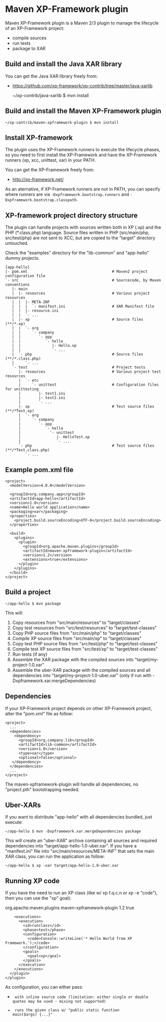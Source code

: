 Maven XP-Framework plugin
=======================================================================

Maven XP-Framework plugin is a Maven 2/3 plugin to manage the lifecycle
of an XP-Framework project:

* compile sources
* run tests
* package to XAR


Build and install the Java XAR library
-----------------------------------------------------------------------

You can get the Java XAR library freely from:
* https://github.com/xp-framework/xp-contrib/tree/master/java-xarlib

    ~/xp-contrib/java-xarlib $ mvn install


Build and install the Maven XP-Framework plugin
-----------------------------------------------------------------------

    ~/xp-contrib/maven-xpframework-plugin $ mvn install


Install XP-framework
-----------------------------------------------------------------------

The plugin uses the XP-Framework runners to execute the lifecycle
phases, so you need to first install the XP-Framework and have the
XP-Framework runners (xp, xcc, unittest, xar) in your PATH.

You can get the XP-Framework freely from:
* http://xp-framework.net/

As an aternative, if XP-Framework runners are not in PATH, you can
specify where runners are via `-Dxpframework.bootstrap.runners` and
`-Dxpframework.bootstrap.classpath`.


XP-framework project directory structure
-----------------------------------------------------------------------

The plugin can handle projects with sources written both in XP (.xp)
and the PHP (*.class.php) language. Source files written in PHP
(src/main/php, src/test/php) are not sent to XCC, but are copied to the
"target" directory untouched.

Check the "examples" directory for the "lib-common" and "app-hello"
dummy projects.

    [app-hello]
    |- pom.xml                                      # Maven2 project configuration file
    `- src                                          # Sourcecode, by Maven conventions
       |- main
       |  |- resources                              # Various project resources
       |  |  |- META-INF
       |  |  |  `- manifest.ini                     # XAR Manifest file
       |  |  |- resource.ini
       |  |  `- ...
       |  |- xp                                     # Source files (**/*.xp)
       |  |  `- org
       |  |     `- company
       |  |        `- app
       |  |           `- hello
       |  |              |- Hello.xp
       |  |              `- ...
       |  `- php                                    # Source files (**/*.class.php)
       |     `- ...
       `- test                                      # Project tests
          |- resources                              # Various project test resources
          |  `- etc
          |     `- unittest                         # Configuration files for unittesting
          |        |- test1.ini
          |        |- test2.ini
          |        `- ...
          |- xp                                     # Test source files (**/*Test.xp)
          |  `- org
          |     `- company
          |        `- app
          |           `- hello
          |             `- unittest
          |                |- HelloTest.xp
          |                `- ...
          `- php                                    # Test source files (**/*Test.class.php)
             `- ...

Example pom.xml file
-----------------------------------------------------------------------

    <project>
      <modelVersion>4.0.0</modelVersion>

      <groupId>org.company.app</groupId>
      <artifactId>app-hello</artifactId>
      <version>1.0</version>
      <name>Hello world application</name>
      <packaging>xar</packaging>
      <properties>
        <project.build.sourceEncoding>UTF-8</project.build.sourceEncoding>
      </properties>

      <build>
        <plugins>
          <plugin>
            <groupId>org.apache.maven.plugins</groupId>
            <artifactId>maven-xpframework-plugin</artifactId>
            <version>1.2</version>
            <extensions>true</extensions>
          </plugin>
        </plugins>
      </build>
    </project>


Build a project
-----------------------------------------------------------------------

    ~/app-hello $ mvn package

This will:

1. Copy resources from "src/main/resources" to "target/classes"
2. Copy test resources from "src/test/resources" to "target/test-classes"
3. Copy PHP source files from "src/main/php" to "target/classes"
4. Compile XP source files from "src/main/xp" to "target/classes"
5. Copy test PHP source files from "src/test/php" to "target/test-classes"
6. Compile test XP source files from "src/test/xp" to "target/test-classes"
7. Run tests (if any)
8. Assemble the XAR package with the compiled sources into "target/my-project-1.0.xar"
9. Assemble the uber-XAR package with the compiled sources and all dependencies into
   "target/my-project-1.0-uber.xar" (only if run with -Dxpframework.xar.mergeDependencies)


Dependencies
-----------------------------------------------------------------------

If your XP-Framework project depends on other XP-Framework project,
alter the "pom.xml" file as follow:

    <project>
      ...
      <dependencies>
        <dependency>
          <groupId>org.company.lib</groupId>
          <artifactId>lib-common</artifactId>
          <version>1.0</version>
          <type>xar</type>
          <optional>false</optional>
       </dependency>
      </dependencies>
      ...
    </project>

The maven-xpframework-plugin will handle all dependencies, no
"project.pth" bootstrapping needed.


Uber-XARs
---------

If you want to distribute "app-hello" with all dependencies bundled,
just execute:

    ~/app-hello $ mvn -Dxpframework.xar.mergeDependencies package

This will create an "uber-XAR" archive containing all sources and
required dependencies into "target/app-hello-1.0-uber.xar". If you have
a "manifest.ini" file into "src/main/resources/META-INF" that sets the
main XAR class, you can run the application as follow:

    ~/app-hello $ xp -xar target/app-hello-1.0-uber.xar


Running XP code
---------------

If you have the need to run an XP class (like w/ xp f.q.c.n or xp -e "code"),
then you can use the "xp" goal):

  <build>
    <plugins>
      <plugin>
        <groupId>org.apache.maven.plugins</groupId>
        <artifactId>maven-xpframework-plugin</artifactId>
        <version>1.2</version>
        <extensions>true</extensions>

        <executions>
          <execution>
            <id>runclass</id>
            <phase>test</phase>
            <configuration>
              <code>Console::writeLine('* Hello World from XP Framework.');</code>
            </configuration>
            <goals>
              <goal>xp</goal>
            </goals>
          </execution>
        </executions>
      </plugin>
    </plugin>
  </build>

As configuration, you can either pass:

* <code> with inline source code (limitation: either single or double quotes may
  be used - mixing not supported)
* <className> runs the given class w/ "public static function main($args) {...}"
